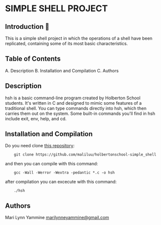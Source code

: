 # SIMPLE SHELL PROJECT

## Introduction 🚀

This is a simple shell project in which the operations of a shell have been replicated, containing some of its most basic characteristics.

## Table of Contents
A. Description
B. Installation and Compilation
C. Authors

## Description

  hsh is a basic command-line program created by Holberton School students. It's written in C and designed to mimic some features of a traditional shell. You can type commands directly into hsh, which then carries them out on the system. Some built-in commands you'll find in hsh include exit, env, help, and cd.

## Installation and Compilation

Do you need clone [this repository](https://github.com/maliluu/holbertonschool-simple_shell):
```
	git clone https://github.com/maliluu/holbertonschool-simple_shell
```
and then you can compile with this command:
```
	gcc -Wall -Werror -Wextra -pedantic *.c -o hsh
```
after compilation you can excecute with this command:
```
	./hsh
```

## Authors
Mari Lynn Yammine <marilynneyammine@gmail.com>
